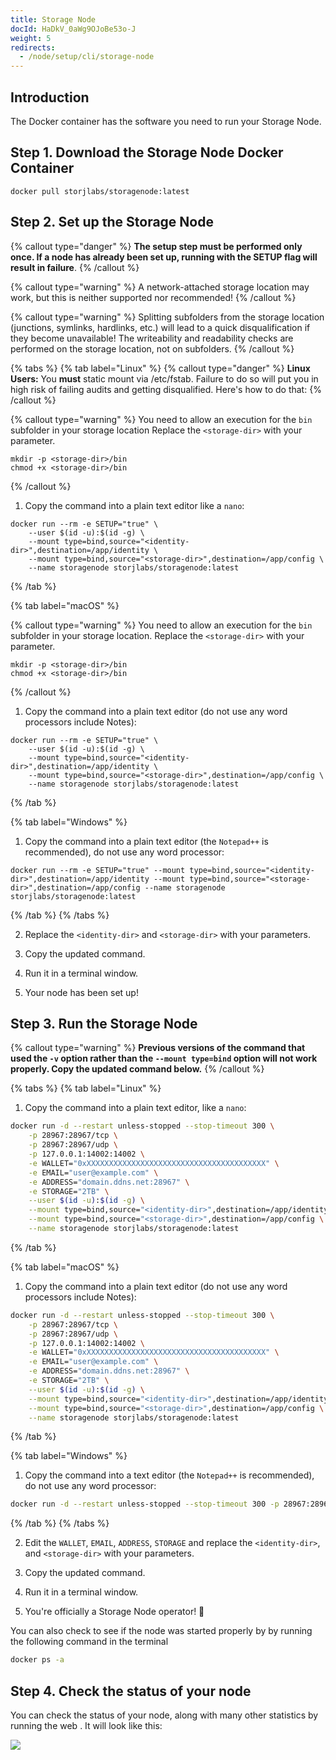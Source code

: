```yaml
---
title: Storage Node
docId: HaDkV_0aWg9OJoBe53o-J
weight: 5
redirects:
  - /node/setup/cli/storage-node
---
```


## Introduction

The Docker container has the software you need to run your Storage Node.

## Step 1. Download the Storage Node Docker Container

```shell
docker pull storjlabs/storagenode:latest
```

## Step 2. Set up the Storage Node

{% callout type="danger"  %}
**The setup step must be performed only once. If a node has already been set up, running with the SETUP flag will result in failure**.
{% /callout %}

{% callout type="warning"  %}
A network-attached storage location may work, but this is neither supported nor recommended!
{% /callout %}

{% callout type="warning"  %}
Splitting subfolders from the storage location (junctions, symlinks, hardlinks, etc.) will lead to a quick disqualification if they become unavailable!
The writeability and readability checks are performed on the storage location, not on subfolders.
{% /callout %}

{% tabs %}
{% tab label="Linux" %}
{% callout type="danger"  %}
**Linux Users:** You **must** static mount via /etc/fstab. Failure to do so will put you in high risk of failing audits and getting disqualified. Here's how to do that: [](docId:nZeFxmawYPdgkwUPy6f9s)
{% /callout %}

{% callout type="warning"  %}
You need to allow an execution for the `bin` subfolder in your storage location
Replace the `<storage-dir>` with your parameter.

```
mkdir -p <storage-dir>/bin
chmod +x <storage-dir>/bin
```
{% /callout %}

1.  Copy the command into a plain text editor like a `nano`:

```shell
docker run --rm -e SETUP="true" \
    --user $(id -u):$(id -g) \
    --mount type=bind,source="<identity-dir>",destination=/app/identity \
    --mount type=bind,source="<storage-dir>",destination=/app/config \
    --name storagenode storjlabs/storagenode:latest
```

{% /tab %}

{% tab label="macOS" %}

{% callout type="warning"  %}
You need to allow an execution for the `bin` subfolder in your storage location. 
Replace the `<storage-dir>` with your parameter.

```
mkdir -p <storage-dir>/bin
chmod +x <storage-dir>/bin
```
{% /callout %}

1.  Copy the command into a plain text editor (do not use any word processors include Notes):

```shell
docker run --rm -e SETUP="true" \
    --user $(id -u):$(id -g) \
    --mount type=bind,source="<identity-dir>",destination=/app/identity \
    --mount type=bind,source="<storage-dir>",destination=/app/config \
    --name storagenode storjlabs/storagenode:latest
```

{% /tab %}

{% tab label="Windows" %}

1. Copy the command into a plain text editor (the `Notepad++` is recommended), do not use any word processor:

```shell
docker run --rm -e SETUP="true" --mount type=bind,source="<identity-dir>",destination=/app/identity --mount type=bind,source="<storage-dir>",destination=/app/config --name storagenode storjlabs/storagenode:latest
```

{% /tab %}
{% /tabs %}

2. Replace the `<identity-dir>` and `<storage-dir>` with your parameters.

3. Copy the updated command.

4. Run it in a terminal window.

5. Your node has been set up!

## Step 3. Run the Storage Node

{% callout type="warning"  %}
**Previous versions of the command that used the `-v` option rather than the `--mount type=bind` option will not work properly. Copy the updated command below.**
{% /callout %}

{% tabs %}
{% tab label="Linux" %}

1. Copy the command into a plain text editor, like a `nano`:

```bash
docker run -d --restart unless-stopped --stop-timeout 300 \
    -p 28967:28967/tcp \
    -p 28967:28967/udp \
    -p 127.0.0.1:14002:14002 \
    -e WALLET="0xXXXXXXXXXXXXXXXXXXXXXXXXXXXXXXXXXXXXXXXX" \
    -e EMAIL="user@example.com" \
    -e ADDRESS="domain.ddns.net:28967" \
    -e STORAGE="2TB" \
    --user $(id -u):$(id -g) \
    --mount type=bind,source="<identity-dir>",destination=/app/identity \
    --mount type=bind,source="<storage-dir>",destination=/app/config \
    --name storagenode storjlabs/storagenode:latest
```

{% /tab %}

{% tab label="macOS" %}

1. Copy the command into a plain text editor (do not use any word processors include Notes):

```bash
docker run -d --restart unless-stopped --stop-timeout 300 \
    -p 28967:28967/tcp \
    -p 28967:28967/udp \
    -p 127.0.0.1:14002:14002 \
    -e WALLET="0xXXXXXXXXXXXXXXXXXXXXXXXXXXXXXXXXXXXXXXXX" \
    -e EMAIL="user@example.com" \
    -e ADDRESS="domain.ddns.net:28967" \
    -e STORAGE="2TB" \
    --user $(id -u):$(id -g) \
    --mount type=bind,source="<identity-dir>",destination=/app/identity \
    --mount type=bind,source="<storage-dir>",destination=/app/config \
    --name storagenode storjlabs/storagenode:latest
```

{% /tab %}

{% tab label="Windows" %}

1. Copy the command into a text editor (the `Notepad++` is recommended), do not use any word processor:

```bash
docker run -d --restart unless-stopped --stop-timeout 300 -p 28967:28967/tcp -p 28967:28967/udp -p 127.0.0.1:14002:14002 -e WALLET="0xXXXXXXXXXXXXXXXXXXXXXXXXXXXXXXXXXXXXXXXX" -e EMAIL="user@example.com" -e ADDRESS="domain.ddns.net:28967" -e STORAGE="2TB" --mount type=bind,source="<identity-dir>",destination=/app/identity --mount type=bind,source="<storage-dir>",destination=/app/config --name storagenode storjlabs/storagenode:latest
```

{% /tab %}
{% /tabs %}

2. Edit the `WALLET`, `EMAIL`, `ADDRESS`, `STORAGE` and replace the `<identity-dir>`, and `<storage-dir>` with your parameters.

3. Copy the updated command.

4. Run it in a terminal window.

5. You're officially a Storage Node operator! 🎉

You can also check to see if the node was started properly by by running the following command in the terminal

```bash
docker ps -a
```

## Step 4. Check the status of your node

You can check the status of your node, along with many other statistics by running the web [](docId:3k4V1HFunDWHVso9b1Xt9). It will look like this:

![](https://link.storjshare.io/raw/jua7rls6hkx5556qfcmhrqed2tfa/docs/images/cFR1q3VoPctBwCp9bJ1CM_image.png)
